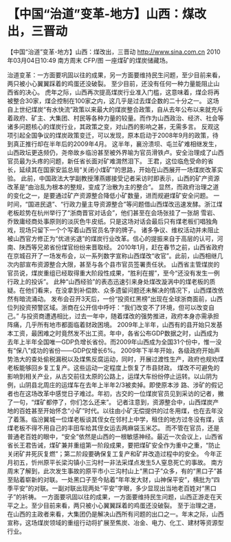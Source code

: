 # 【中国“治道”变革-地方】山西：煤改出，三晋动

【中国“治道”变革-地方】山西：煤改出，三晋动
http://www.sina.com.cn  2010年03月04日10:49  南方周末
CFP/图 一座煤矿的煤炭储藏场。

治道变革：一方面要巩固以往的成果，另一方面要维持民生问题，至少目前来看，两只被小心翼翼踩着的鸡蛋还没破裂。
至少目前，还没有任何一种力量能阻止山西省的决心。
虎年之际，山西再次提高煤炭行业准入门槛，这意味着，煤企将再被整合30家，煤企控制在100家之内，这几乎是过去煤企数的二十分之一。
这场自上世纪煤炭“有水快流”政策以来最大的煤炭整合政策，自从去年公布以来就充斥着政府、矿主、大集团、村民等各种力量的较量。而作为山西政治、经济、社会等诸多问题核心的煤炭行业，其政策之变，对山西的影响之甚，无需多言。
反观这项引起全国争议的煤炭政策变迁，可以发现，原本启动于2008年9月的政策，待到真正推行却在半年后的2009年4月。
这半年，襄汾溃坝、屯兰矿难相继发生，山西政坛更迭频仍，尧帝故乡临汾甚至被外界喻为官员滑铁卢。安全治理成了山西官员最为头疼的问题，新任省长面对矿难潸然泪下。
王君，这位临危受命的省长，延续其在国家安监总局“关闭小煤矿”的思路，开始在山西展开一场煤炭改革实验。
此前，中国政法大学副教授薄燕娜接受记者采访时即表示，山西的矿产资源改革是“由治乱为根本的整规，变成了治散为主的整合”。
显然，而政府治理之道的变化之一，是要通过矿产资源整合降低小矿数量，进而规避煤矿安全问题。
一时间，“国进民退”、“行政力量主导资源整合”等问题借山西煤改迅速发酵。浙江煤老板趁势在杭州举行了“浙商晋官对话会”，他们甚至在会场张挂了一张胡 雪岩、乔致庸经商处事原则的淡灰色牛皮纸。只是这场对话会最后只有煤老板们唱独角戏，现场只留下一个个写着山西官员名字的牌子。
诸多争议、维权活动并未阻止被山西官方修正为“优进劣退”的煤炭行业改革。信心的提振来自于高层的认可，河南、陕西等兄弟省份煤官纷纷来晋取经。
2010年1月，赶在春节之前，山西省政府在京城召开了一场发布会，以一系列数字宣称山西煤改“收官”。此前，山西相继几次内部宣布资源整合大限，甚至与各个县市官员签署责任状。
山西省主管煤炭的官员说，煤炭重组已经取得重大阶段性成果，“胜利在握”，至今“还没有发生一例行政上的投诉”。
此种“山西经验”的表态迅速引来身处煤改漩涡中的煤老板的质疑。在他们看来，在没拿到补偿款、众多遗留问题还未解决的情况下，山西煤改依然有暗流涌动。
发布会召开3天后，一份“投资红黑榜”出现在全球浙商面前，山西位列投资预警区域。浙商在公开信中呼吁：“我们改变不了环境，但可以改变自己。”
与投资商遭遇相比，过去一年中，随着煤改的强势推进，政府本身亦需承担阵痛，几乎所有地市都面临着财政困境。
2009年上半年，山西有的县开始只发基本工资，最困难之时竟然发不出工资。年中，各省公布GDP数据之时，山西成为去年上半年全国唯一GDP负增长省份。而2009年山西成为全国31个份中，惟一没有“保八”成功的省份——GDP仅增长6%。
2009年下半年开始，各级政府开始声势浩大的查处偷税漏税以及煤焦反腐运动，同时，开展过渡性生产，政府也规劝煤老板能够回乡复工复产。这些运动一定程度上恢复了市县财政。
煤改不可避免的影响到相关产业，从古交前往太原的公路上，运煤大车纷纷停止运转。以山阴为例，山阴县北周庄的运煤车在去年上半年2/3被卖掉。即使原本涉 路、涉矿的假记者也在这场改革中感觉日子难过。年初，古交的一位煤炭官员见到采访的记者，撇了一句，“煤矿都停了，你们怎么还来”。
记者注意到，资源整合中，山西煤炭产地的百姓甚至开始怀念“小矿”时代。以往由小矿无偿提供的过冬用煤，也在去年没了着落。临汾翼城一位煤老板谈其侄女在邻村上中学，租住的地方过冬没有煤，该煤老板不得不用自己的丰田车给其侄女运去两麻袋玉米芯。
而不管在官员，还是普通老百姓的眼中，“安全”依然是山西的一根敏感神经。最近一次会议上，山西省省长王君告诫，煤矿兼并重组第一阶段成果，要把煤矿安全作为重中之重，“防止关闭矿井死灰复燃”；第二阶段要确保复工复产和矿井改造过程中的安全。
今年正月初五，忻州原平长梁沟镇小三沟村一非法采煤点发生5人窒息死亡的事故。
南方周末了解到，此次发生事故的原平市小三沟村山上“黑口子”众多，有的“黑口子”甚至贴着崭新的对联。一处黑口子至今贴着“年年发大财，山神保平安”，横批为“四季平安”的对联。一副对联出现两处“平安”字眼，多少显现出当地老百姓对“黑口子”的祈祷。
一方面要巩固以往的成果，一方面要维持民生问题，山西正游走在天平之上。至少目前来看，两只被小心翼翼踩着的鸡蛋还没破裂。
至于治理之道，在山西的主政者来看，大集团仍是解决山西所有问题的出口之一。年末之际，山西宣称，这场煤炭领域的重组行动将扩展至焦炭、冶金、电力、化工、建材等资源型行业。

